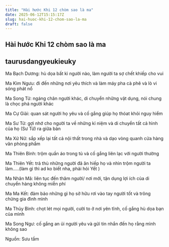 ```yaml
---
title: "Hài hước Khi 12 chòm sao là ma"
date: 2025-06-12T15:15:17Z
slug: hai-huoc-khi-12-chom-sao-la-ma
draft: false
---
```


## Hài hước Khi 12 chòm sao là ma

## taurusdangyeukieuky

Ma Bạch Dương: hù dọa bất kì người nào, làm người ta sợ chết khiếp cho vui
 
Ma Kim Ngưu: đi đến những nơi yêu thích và làm máy pha cà phê và lò vi sóng phát nổ
 
Ma Song Tử: ngáng chân người khác, di chuyển những vật dụng, nói chung là chọc phá người khác
 
Ma Cự Giải: quan sát người họ yêu và cố gắng giúp họ thóat khỏi nguy hiểm
 
Ma Sư Tử: gợi nhớ cho người ta về những kỉ niệm và di chuyển tất cả hình của họ (Sư Tử) ra giữa bàn
 
Ma Xử Nữ: sắp xếp lại tất cả nội thất trong nhà và dạo vòng quanh cửa hàng văn phòng phẩm
 
Ma Thiên Bình: trộm quần áo trong tủ và cố gắng liên lạc với người thường
 
Ma Thiên Yết: trả thù những người đã ăn hiếp họ và nhìn trộm người ta làm…..(làm gì thì ad ko biết nha, phải hỏi Yết  )
 
Ma Nhân Mã: liên tục đến thăm người/ nơi mới, tận dụng lợi ích của di chuyển hàng không miễn phí
 
Ma Ma Kết: đảm bảo những gì họ sở hữu rơi vào tay người tốt và trông chừng gia đình mình
 
Ma Thủy Bình: chọt lét mọi người, cười to ở nơi yên tĩnh, cố gắng hù dọa bạn của mình
 
Ma Song Ngư: cố gắng an ủi người yêu và gửi tin nhắn đến họ rằng mình không sao
 
Nguồn: Sưu tầm